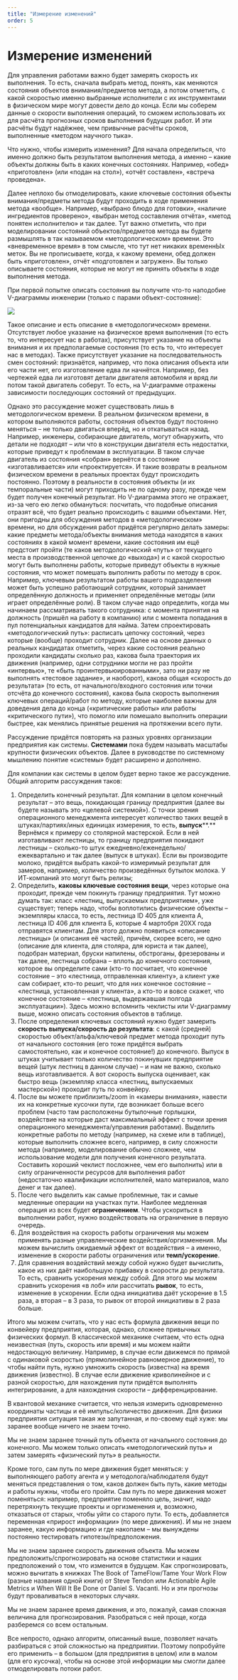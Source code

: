 ```yaml
---
title: "Измерение изменений"
order: 5
---
```


# Измерение изменений

Для управления работами важно будет замерять скорость их выполнения. То есть, сначала выбрать метод, понять, как меняются состояния объектов внимания/предметов метода, а потом отметить, с какой скоростью именно выбранные исполнители с их инструментами в физическом мире могут довести дело до конца. Если мы соберем данные о скорости выполнения операций, то сможем использовать их для расчёта прогнозных сроков выполнения будущих работ. И эти расчёты будут надёжнее, чем привычные расчёты сроков, выполненные «методом научного тыка».

Что нужно, чтобы измерить изменения? Для начала определиться, что именно должно быть результатом выполнения метода, а именно – какие объекты должны быть в каких конечных состояниях. Например, «обед» «приготовлен» (или «подан на стол»), «отчёт составлен», «встреча проведена».

Далее неплохо бы отмоделировать, какие ключевые состояния объекты внимания/предметы метода будут проходить в ходе применения метода «вообще». Например, «выбрано блюдо для готовки», «наличие ингредиентов проверено», «выбран метод составления отчёта», «метод понятен исполнителю» и так далее. Тут важно отметить, что при моделировании состояний объектов/предметов метода вы будете размышлять в так называемом «методологическом» времени. Это «вневременное время» в том смысле, что тут нет никаких временнЫх меток. Вы не прописываете, когда, к какому времени, обед должен быть «приготовлен», отчёт «подготовлен и загружен». Вы только описываете состояния, которые не могут не принять объекты в ходе выполнения метода.

При первой попытке описать состояния вы получите что-то наподобие V-диаграммы инженерии (только с парами объект-состояние):

![](/ru/rational-work/36.png)

Такое описание и есть описание в «методологическом» времени. Отсутствует любое указание на физическое время выполнения (то есть то, что интересует нас в работах), присутствует указание на объекты внимания и их предполагаемые состояния (то есть то, что интересует нас в методах). Также присутствует указание на последовательность смен состояний: признаётся, например, что пока описания объекта или его части нет, его изготовление едва ли начнётся. Например, без чертежей едва ли изготовят детали двигателя автомобиля и вряд ли потом такой двигатель соберут. То есть, на V-диаграмме отражены зависимости последующих состояний от предыдущих.

Однако это рассуждение может существовать лишь в методологическом времени. В реальном физическом времени, в котором выполняются работы, состояния объектов будут постоянно меняться – не только двигаться вперёд, но и откатываться назад. Например, инженеры, собирающие двигатель, могут обнаружить, что детали не подходят – или что в конструкции двигателя есть недостатки, которые приведут к проблемам в эксплуатации. В таком случае двигатель из состояния «собран» вернётся в состояние «изготавливается» или «проектируется». И такие возвраты в реальном физическом времени в реальных проектах будут происходить постоянно. Поэтому в реальности в состояния объекты (и их темпоральные части) могут приходить не по одному разу, прежде чем будет получен конечный результат. Но V-диаграмма этого не отражает, из-за чего ею легко обмануться: посчитать, что подобные описания отразят всё, что будет реально происходить с вашими объектами. Нет, они пригодны для обсуждения методов в «методологическом» времени, но для обсуждения работ придётся регулярно делать замеры: какие предметы метода/объекты внимания метода находятся в каких состояниях в какой момент времени, какие состояния им ещё предстоит пройти (те каков методологический «путь» от текущего места в производственной цепочке до «выхода») и с какой скоростью могут быть выполнены работы, которые приведут объекты в нужные состояния, что может помешать выполнить работы по методу в срок. Например, ключевым результатом работы вашего подразделения может быть успешно работающий сотрудник, который занимает определённую должность и применяет определённые методы (или играет определённые роли). В таком случае надо определить, когда мы начинаем рассматривать такого сотрудника: с момента принятия на должность (пришёл на работу в компанию) или с момента попадания в пул потенциальных кандидатов для найма. Затем спроектировать «методологический путь»: расписать цепочку состояний, через которые (вообще) проходит сотрудник. Далее на основе данных о реальных кандидатах отметить, через какие состояния реально проходили кандидаты сколько раз, какова была траектория их движения (например, одни сотрудники могли не раз пройти «интервью», те «быть проинтервьюированными», зато ни разу не выполнять «тестовое задание», и наоборот), какова общая «скорость до результата» (то есть, от начального/входного состояния или точки отсчёта до конечного состояния), какова была скорость выполнения ключевых операций/работ по методу, которые наиболее важны для доведения дела до конца («критические работы» или работы «критического пути»), что помогло или помешало выполнить операции быстрее, как менялись принятые решения на протяжении всего пути.

Рассуждение придётся повторять на разных уровнях организации предприятия как системы. **Системами** пока будем называть масштабы крупности физических объектов. Далее в руководстве по системному мышлению понятие «системы» будет расширено и дополнено.

Для компании как системы в целом будет верно такое же рассуждение. Общий алгоритм рассуждения таков:

1. Определить конечный результат. Для компании в целом конечный результат – это вещь, покидающая границу предприятия (далее вы будете называть это «целевой системой»). С точки зрения операционного менеджмента интересует количество таких вещей в штуках/партиях/иных единицах измерения, то есть, **выпуск****.** Вернёмся к примеру со столярной мастерской. Если в ней изготавливают лестницы, то границу предприятия покидают лестницы – сколько-то штук ежедневно/еженедельно/ежеквартально и так далее (выпуск в штуках). Если вы производите молоко, придётся выбрать какой-то измеримый результат для замеров, например, количество произведённых бутылок молока. У ИТ-компаний это могут быть релизы;
2. Определить, **каковы ключевые состояния вещи**, через которые она проходит, прежде чем покинуть границу предприятия. Тут можно думать так: класс «лестниц, выпускаемых предприятием», уже существует; теперь надо, чтобы воплотились физические объекты – экземпляры класса, то есть, лестница ID 405 для клиента А, лестница ID 406 для клиента Б, которые 4 мартобря 20ХХ года отправятся клиентам. Для этого должно появиться «описание лестницы» (и описания её частей), причём, скорее всего, не одно (описание для клиента, для столяра, для юриста и так далее), подобран материал, бруски напилены, обстроганы, фрезерованы и так далее, лестница собрана – вплоть до конечного состояния, которое вы определите сами (кто-то посчитает, что конечное состояние – это «лестница, отправленная клиенту», а клиент уже сам собирает, кто-то решит, что для них конечное состояние – «лестница, установленная у клиента», а кто-то и вовсе скажет, что конечное состояние – «лестница, выдержавшая полгода эксплуатации»). Здесь можно вспомнить чеклисты или V-диаграмму выше, можно описать состояния объектов в таблице.
3. После определения ключевых состояний нужно будет замерить **скорость выпуска/скорость до результата**: с какой (средней) скоростью объект/альфа/ключевой предмет метода проходит путь от начального состояния (его тоже придётся выбрать самостоятельно, как и конечное состояние!) до конечного. Выпуск в штуках учитывает только количество покинувших предприятие вещей (штук лестниц в данном случае) – и нам не важно, сколько вещь изготавливается. А вот скорость выпуска оценивает, как быстро вещь (экземпляр класса «лестниц, выпускаемых мастерской») проходит путь по конвейеру.
4. После вы можете приблизить/zoom in «камеры внимания», навести их на конкретные кусочки пути, где возникает больше всего проблем (часто там расположены бутылочные горлышки, воздействие на которые даст максимальный эффект с точки зрения операционного менеджмента/управления работами). Выделить конкретные работы по методу (например, на схеме или в таблице), которые выполнить сложнее всего, например, в силу сложности метода (например, моделирование обычно сложнее, чем использование модели для получения конечного результата. Составить хороший чеклист посложнее, чем его выполнить) или в силу ограниченности ресурсов для выполнения работ (недостаточно квалификации исполнителей, мало материалов, мало денег и так далее).
5. После чего выделить как самые проблемные, так и самые медленные операции на участках пути. Наиболее медленная операция из всех будет **ограничением**. Чтобы ускориться в выполнении работ, нужно воздействовать на ограничение в первую очередь.
6. Для воздействия на скорость работы ограничения мы можем применять разные управленческие воздействия/оргизменения. Мы можем вычислить ожидаемый эффект от воздействия – а именно, изменение в скорости работы ограничения или **темп/ускорение**.
7. Для сравнения воздействий между собой нужно будет вычислить, какое из них даёт наибольшую прибавку в скорости до результата. То есть, сравнить ускорения между собой. Для этого мы можем сравнить ускорения «в лоб» или рассчитать **рывок**, то есть, изменение в ускорении. Если одна инициатива даёт ускорение в 1.5 раза, а вторая – в 3 раза, то рывок от второй инициативы в 2 раза больше.

Итого мы можем считать, что у нас есть формула движения вещи по конвейеру предприятия, которая, однако, сложнее привычных физических формул. В классической механике считаем, что есть одна неизвестная (путь, скорость или время) и мы можем найти недостающую величину. Например, в случае если движемся по прямой с одинаковой скоростью (прямолинейное равномерное движение), то чтобы найти путь, нужно умножить скорость (известна) на время движения (известно). В случае если движение криволинейное и с разной скоростью, для нахождения пути придётся выполнять интегрирование, а для нахождения скорости – дифференцирование.

В квантовой механике считается, что нельзя измерить одновременно координаты частицы и её импульс/количество движения. Для физики предприятия ситуация такая же запутанная, и по-своему ещё хуже: мы заранее вообще ничего не знаем точно.

Мы не знаем заранее точный путь объекта от начального состояния до конечного. Мы можем только описать «методологический путь» и затем замерять «физический путь» в реальности.

Кроме того, сам путь по мере движения будет меняться: у выполняющего работу агента и у методолога/наблюдателя будут меняться представления о том, каков должен быть путь, какие методы и работы нужны, чтобы его пройти. Сам путь по мере движения может поменяться: например, предприятие поменяло цель, значит, надо перетряхнуть текущие проекты и оргизменения и, возможно, отказаться от старых, чтобы уйти со старого пути. То есть, добавляется переменная «прирост информации» (по мере движения). И мы не знаем заранее, какую информацию и где накопаем – мы вынуждены постоянно тестировать гипотезы/предположения.

Мы не знаем заранее скорость движения объекта. Мы можем предположить/спрогнозировать на основе статистики и наших предположений о том, что изменится в будущем. Как спрогнозировать, можно вычитать в книжках The Book of TameFlow/Tame Your Work Flow (разные названия одной книги) от Steve Tendon или Actionable Agile Metrics и When Will It Be Done от Daniel S. Vacanti. Но и эти прогнозы будут проваливаться в некоторых случаях.

Мы не знаем заранее время движения, и это, пожалуй, самая сложная величина для прогнозирования. Разобраться с ней проще, когда разберемся со всем остальным.

Все непросто, однако алгоритм, описанный выше, позволяет начать разбираться с этой сложностью на предприятии. Поэтому попробуйте его применить – в большом (для предприятия в целом) или в малом (для его кусочка), чтобы на основе этой информации мы смогли далее отмоделировать потоки работ.